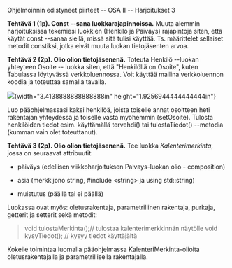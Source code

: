 Ohjelmoinnin edistyneet piirteet -- OSA II -- Harjoitukset 3

**Tehtävä 1 (1p). Const --sana luokkarajapinnoissa.** Muuta aiemmin
harjoituksissa tekemiesi luokkien (Henkilö ja Päiväys) rajapintoja
siten, että käytät const --sanaa siellä, missä sitä tulisi käyttää. Ts.
määrittelet sellaiset metodit constiksi, jotka eivät muuta luokan
tietojäsenten arvoa.

**Tehtävä 2 (2p). Olio olion tietojäsenenä.** Toteuta Henkilö --luokan
yhteyteen Osoite -- luokka siten, että "Henkilöllä on Osoite", kuten
Tabulassa löytyvässä verkkoluennossa. Voit käyttää mallina verkkoluennon
koodia ja toteuttaa samalla tavalla.

![](media/image1.jpeg){width="3.4138888888888888in"
height="1.9256944444444444in"}

Luo pääohjelmassasi kaksi henkilöä, joista toiselle annat osoitteen heti
rakentajan yhteydessä ja toiselle vasta myöhemmin (setOsoite). Tulosta
henkilöiden tiedot esim. käyttämällä tervehdi() tai tulostaTiedot()
--metodia (kumman vain olet toteuttanut).

**Tehtävä 3 (2p). Olio olion tietojäsenenä.** Tee luokka
*Kalenterimerkinta*, jossa on seuraavat attribuutit:

-   päiväys (edellisen viikkoharjoituksen Paivays-luokan olio -
    composition)

-   asia (merkkijono string, #include \<string> ja using std::string)

-   muistutus (päällä tai ei päällä)

Luokassa ovat myös: oletusrakentaja, parametrillinen rakentaja, purkaja,
getterit ja setterit sekä metodit:

> void tulostaMerkinta();// tulostaa kalenterimerkkinnän näytölle void
> kysyTiedot(); // kysyy tiedot käyttäjältä

Kokeile toimintaa luomalla pääohjelmassa KalenteriMerkinta-olioita
oletusrakentajalla ja parametrillisella rakentajalla.
